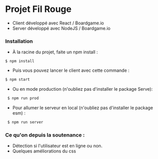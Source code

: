# Projet Fil Rouge

  - Client développé avec React / Boardgame.io
  - Server développé avec NodeJS / Boardgame.io 

### Installation

- À la racine du projet, faite un npm install :
 ```
 $ npm install
```
- Puis vous pouvez lancer le client avec cette commande : 
 ```sh
 $ npm start
```
- Ou en mode production (n'oubliez pas d'installer le package Serve): 
```sh
 $ npm run prod
```

- Pour allumer le serveur en local (n'oubliez pas d'installer le package esm) : 
```sh
 $ npm run server
```

### Ce qu'on depuis la soutenance :

- Détection si l'utilisateur est en ligne ou non.
- Quelques améliorations du css